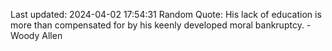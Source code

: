 Last updated: 2024-04-02 17:54:31
Random Quote: His lack of education is more than compensated for by his keenly developed moral bankruptcy. - Woody Allen